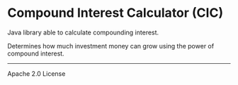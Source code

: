 # Compound Interest Calculator (CIC)
Java library able to calculate compounding interest.

Determines how much investment money can grow using the power of compound interest.

---
Apache 2.0 License
